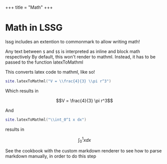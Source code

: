 +++
title = "Math"
+++

# Math in LSSG
lssg includes an extention to commonmark to allow writing math!

Any text between `$` and `$$` is interpreted as inline and block math respectively
By default, this won't render to mathml. Instead, it has to be passed to the function latexToMathml

This converts latex code to mathml, like so!
```lua
site.latexToMathml("V = \\frac{4}{3} \\pi r^3")
```

Which results in

$$V = \frac{4}{3} \pi r^3$$

And
```lua
site.latexToMathml("\\int_0^1 x dx")
```

results in

$$\int_0^1 x dx$$

See the cookbook with the custom markdown renderer to see how to parse markdown manually, in order to do this step
